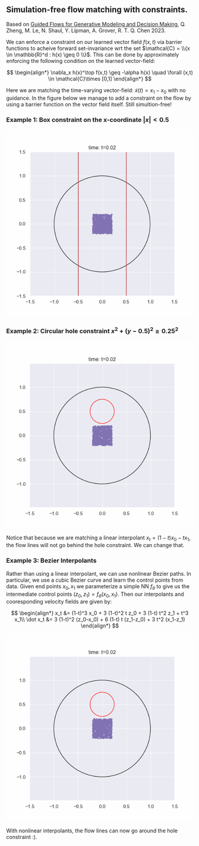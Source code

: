 ## Simulation-free flow matching with constraints.
Based on <a href="https://arxiv.org/abs/2311.13443">Guided Flows for Generative Modeling and Decision Making</a>, Q. Zheng, M. Le, N. Shaul, Y. Lipman, A. Grover, R. T. Q. Chen 2023.

We can enforce a constraint on our learned vector field $f(x,t)$ via barrier functions to acheive forward set-invariance wrt the set $\mathcal{C} = \\{x \in \mathbb{R}^d : h(x) \geq 0 \\}$. This can be done by approximately enforcing the following condition on the learned vector-field:

$$
\begin{align*}
\nabla_x h(x)^\top f(x,t) \geq -\alpha h(x) \quad \forall (x,t) \in \mathcal{C}\times [0,1]
\end{align*}
$$


Here we are matching the time-varying vector-field: $\dot x(t) = x_1-x_0$ with no guidance. In the figure below we manage to add a constraint on the flow by using a barrier function on the vector field itself. Still simultion-free!

### Example 1: Box constraint on the x-coordinate $|x| < 0.5$

![alt text](https://github.com/AaronHavens/FlowMatching/blob/main/assets/linear_circle_flow_wall.gif?raw=true)



### Example 2: Circular hole constraint $x^2 + (y-0.5)^2 \geq 0.25^2$

![alt text](https://github.com/AaronHavens/FlowMatching/blob/main/assets/linear_circle_flow_hole.gif?raw=true)


Notice that because we are matching a linear interpolant $x_t = (1-t)x_0 - t x_1$, the flow lines will not go behind the hole constraint. We can change that.

### Example 3: Bezier Interpolants

Rather than using a linear interpolant, we can use nonlinear Bezier paths. In particular, we use a cubic Bezier curve and learn the control points from data. Given end points $x_0, x_1$ we parameterize a simple NN $f_\theta$ to give us the intermediate control points $(z_0,z_1) = f_\theta(x_0, x_1)$. Then our interpolants and cooresponding velocity fields are given by:

$$
\begin{align*}
x_t &= (1-t)^3 x_0 + 3 (1-t)^2 t z_0 + 3 (1-t)  t^2 z_1 + t^3  x_1\\
\dot x_t &= 3 (1-t)^2 (z_0-x_0) + 6 (1-t) t (z_1-z_0) + 3 t^2 (x_1-z_1)
\end{align*}
$$

![alt text](https://github.com/AaronHavens/FlowMatching/blob/main/assets/bezier_circle_flow_hole.gif?raw=true)

With nonlinear interpolants, the flow lines can now go around the hole constraint :).